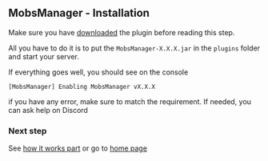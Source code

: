 ## MobsManager - Installation

Make sure you have [downloaded](https://apavarino.github.io/MobsManager/download) the plugin before reading this step.

All you have to do it is to put the `MobsManager-X.X.X.jar` in the `plugins` folder and start your server.

If everything goes well, you should see on the console

```
[MobsManager] Enabling MobsManager vX.X.X
```

if you have any error, make sure to match the requirement. If needed, you can ask help on Discord

### Next step
See [how it works part](https://apavarino.github.io/MobsManager/how-it-works) or go to [home page](https://apavarino.github.io/MobsManager)
